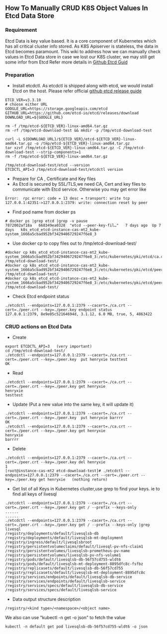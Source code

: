 ## How To Manually CRUD K8S Object Values In Etcd Data Store
### Requirement
   Etcd Data is key value based. It is a core component of Kubernetes which has all critical cluster info stored. As K8S Apiserver is stateless, the data in Etcd becomes paramount. This wiki to address how we can manually check values in Etcd Data store in case we lost our K8S cluster, we may still get some infor from Etcd Refer more details in [Github Etcd Guid](https://github.com/etcd-io/etcd/blob/master/Documentation/dev-guide/interacting_v3.md)

### Preparation
* Install etcdctl. As etcdctl is shipped along with etcd, we would install Etcd on the host.  Please refer official [github etcd release guide](https://github.com/etcd-io/etcd/releases)

```
ETCD_VER=v3.3.10
# choose either URL
GOOGLE_URL=https://storage.googleapis.com/etcd
GITHUB_URL=https://github.com/etcd-io/etcd/releases/download
DOWNLOAD_URL=${GOOGLE_URL}

rm -f /tmp/etcd-${ETCD_VER}-linux-amd64.tar.gz
rm -rf /tmp/etcd-download-test && mkdir -p /tmp/etcd-download-test

curl -L ${DOWNLOAD_URL}/${ETCD_VER}/etcd-${ETCD_VER}-linux-amd64.tar.gz -o /tmp/etcd-${ETCD_VER}-linux-amd64.tar.gz
tar xzvf /tmp/etcd-${ETCD_VER}-linux-amd64.tar.gz -C /tmp/etcd-download-test --strip-components=1
rm -f /tmp/etcd-${ETCD_VER}-linux-amd64.tar.gz

/tmp/etcd-download-test/etcd --version
ETCDCTL_API=3 /tmp/etcd-download-test/etcdctl version
```

* Prepare for CA , Certificate and Key files
 * As Etcd is secured by SSL/TLS,we need CA, Cert and key files to communicate with Etcd service. Otherwise you may get error like
 ```
 Error:  rpc error: code = 13 desc = transport: write tcp 127.0.0.1:42351->127.0.0.1:2379: write: connection reset by peer
 ```
 * Find pod name from docker ps
 ```
 # docker ps |grep etcd |grep -v pause
7872002af18a   668349ea0328  "etcd --peer-key-fil…"   7 days ago  Up 7 days   k8s_etcd_etcd-instance-cas-mt2_kube-system_1666a5cbad952bf3429406729247f6e8_3
```
 * Use docker cp to copy files out to /tmp/etcd-download-test/
 ```
 #docker cp k8s_etcd_etcd-instance-cas-mt2_kube-system_1666a5cbad952bf3429406729247f6e8_3:/etc/kubernetes/pki/etcd/ca.crt /tmp/etcd-download-test/
 #docker cp k8s_etcd_etcd-instance-cas-mt2_kube-system_1666a5cbad952bf3429406729247f6e8_3:/etc/kubernetes/pki/etcd/peer.crt /tmp/etcd-download-test/
 #docker cp k8s_etcd_etcd-instance-cas-mt2_kube-system_1666a5cbad952bf3429406729247f6e8_3:/etc/kubernetes/pki/etcd/peer.key /tmp/etcd-download-test/
 ```
 * Check Etcd endpoint status
 ```
 ./etcdctl --endpoints=127.0.0.1:2379 --cacert=./ca.crt --cert=./peer.crt --key=./peer.key endpoint status
127.0.0.1:2379, 8e9e05c52164694d, 3.1.12, 6.0 MB, true, 5, 4863422
```
 
### CRUD actions on Etcd Data
* Create 
```
export ETCDCTL_API=3   (very important)
cd /tmp/etcd-download-test/
./etcdctl --endpoints=127.0.0.1:2379 --cacert=./ca.crt --cert=./peer.crt --key=./peer.key  put henryxie testtest
OK
```

* Read
```
./etcdctl --endpoints=127.0.0.1:2379 --cacert=./ca.crt --cert=./peer.crt --key=./peer.key get henryxie
henryxie
testtest
```
* Update (Put a new value into the same key, it will update it)
```
./etcdctl --endpoints=127.0.0.1:2379 --cacert=./ca.crt --cert=./peer.crt --key=./peer.key  put henryxie barrrr
OK
./etcdctl --endpoints=127.0.0.1:2379 --cacert=./ca.crt --cert=./peer.crt --key=./peer.key get henryxie
henryxie
barrrr
```
* Delete
```
./etcdctl --endpoints=127.0.0.1:2379 --cacert=./ca.crt --cert=./peer.crt --key=./peer.key del henryxie
1
[root@instance-cas-mt2 etcd-download-test]# ./etcdctl --endpoints=127.0.0.1:2379 --cacert=./ca.crt --cert=./peer.crt --key=./peer.key get henryxie   (nothing return)
```
* Get list of all Keys in Kubernetes cluster,use grep to find your keys. ie to find all keys of livesql
```
./etcdctl --endpoints=127.0.0.1:2379 --cacert=./ca.crt --cert=./peer.crt --key=./peer.key get / --prefix --keys-only 
......
......
./etcdctl --endpoints=127.0.0.1:2379 --cacert=./ca.crt --cert=./peer.crt --key=./peer.key get / --prefix --keys-only |grep livesql
/registry/deployments/default/livesqlsb-db
/registry/deployments/default/livesqlsb-mt-deployment
/registry/ingress/default/livesqlsbroot
/registry/persistentvolumeclaims/default/livesql-pv-nfs-claim1
/registry/persistentvolumes/livesqlsb-prometheus-pv-name
/registry/persistentvolumes/livesqlsb-pv-nfs-volume1
/registry/pods/default/livesqlsb-db-56f57cd755-wldt6
/registry/pods/default/livesqlsb-mt-deployment-8895dfc8c-fsfbz
/registry/replicasets/default/livesqlsb-db-56f57cd755
/registry/replicasets/default/livesqlsb-mt-deployment-8895dfc8c
/registry/services/endpoints/default/livesqlsb-db-service
/registry/services/endpoints/default/livesqlsb-service
/registry/services/specs/default/livesqlsb-db-service
/registry/services/specs/default/livesqlsb-service
```
* Data output structure description
```
/registry/<kind type>/<namespace>/<object name>
```
We also can use "kubectl -n <namespace> get <kind type> <object name> -o json" to fetch the value
```
kubectl -n default get pod livesqlsb-db-56f57cd755-wldt6 -o json
```
